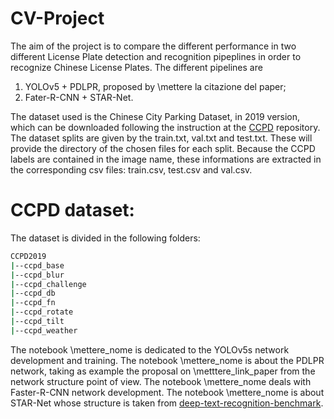 # CV-Project

The aim of the project is to compare the different performance in two different License Plate detection and recognition pipeplines in order to recognize Chinese License Plates.
The different pipelines are
1. YOLOv5 + PDLPR, proposed by \mettere la citazione del paper;
2. Fater-R-CNN + STAR-Net.

The dataset used is the Chinese City Parking Dataset, in 2019 version, which can be downloaded following the instruction at the [CCPD](https://github.com/detectRecog/CCPD) repository. 
The dataset splits are given by the train.txt, val.txt and test.txt. These will provide the directory of the chosen files for each split.
Because the CCPD labels are contained in the image name, these informations are extracted in the corresponding csv files: train.csv, test.csv and val.csv.

# CCPD dataset:
The dataset is divided in the following folders:
```bash
CCPD2019
|--ccpd_base
|--ccpd_blur
|--ccpd_challenge
|--ccpd_db
|--ccpd_fn
|--ccpd_rotate
|--ccpd_tilt
|--ccpd_weather
```
The notebook \mettere_nome is dedicated to the YOLOv5s network development and training.
The notebook \mettere_nome is about the PDLPR network, taking as example the proposal on \metttere_link_paper from the network structure point of view.
The notebook \mettere_nome deals with Faster-R-CNN network development.
The notebook \mettere_nome is about STAR-Net whose structure is taken from [deep-text-recognition-benchmark](https://github.com/clovaai/deep-text-recognition-benchmark).
